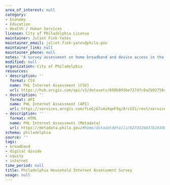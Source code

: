 ```yaml
---
area_of_interest: null
category:
- Economy
- Education
- Health / Human Services
license: City of Philadelphia License
maintainer: Juliet Fink-Yates
maintainer_email: juliet.fink-yates@phila.gov
maintainer_link: null
maintainer_phone: null
notes: "A survey assessment on home broadband and device access in the City of Philadelphia."
modified: null
organization: City of Philadelphia
resources:
- description: ''
  format: CSV
  name: PHL Internet Assessment (CSV)
  url: https://hub.arcgis.com/api/v3/datasets/680b093be7274fc8a2b92756c38499bd_0/downloads/data?format=csv&spatialRefId=3857&where=1%3D1
- description: ''
  format: API
  name: PHL Internet Assessment (API)
  url: https://services.arcgis.com/fLeGjb7u4uXqeF9q/ArcGIS/rest/services/PHL_Household_Internet_2021/FeatureServer/0/query?where=1%3D1
- description: ''
  format: HTML
  name: PHL Internet Assessment (Metadata)
  url: https://metadata.phila.gov/#home/datasetdetails/627d129437b2630020b85820/representationdetails/627d129637b2630020b85824/
schema: philadelphia
source: ''
tags:
- broadband
- digital divide
- equity
- internet
time_period: null
title: Philadelphia Household Internet Assessment Survey
usage: null
---
```

